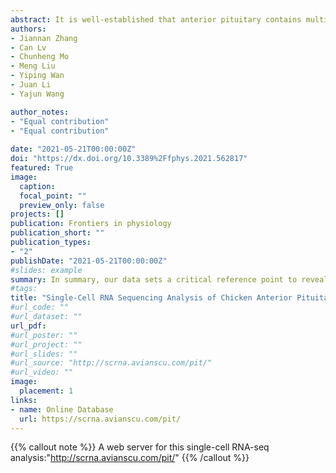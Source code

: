 ```yaml
---
abstract: It is well-established that anterior pituitary contains multiple endocrine cell populations, and each of them can secrete one/two hormone(s) to regulate vital physiological processes of vertebrates. However, the gene expression profiles of each pituitary cell population remains poorly characterized in most vertebrate groups. Here we analyzed the transcriptome of each cell population in adult chicken anterior pituitaries using single-cell RNA sequencing technology. The results showed that (1) four out of five known endocrine cell clusters have been identified and designated as the lactotrophs, thyrotrophs, corticotrophs, and gonadotrophs, respectively. Somatotrophs were not analyzed in the current study. Each cell cluster can express at least one known endocrine hormone, and novel marker genes (e.g., CD24 and HSPB1 in lactotrophs, NPBWR2 and NDRG1 in corticotrophs; DIO2 and SOUL in thyrotrophs, C5H11ORF96 and HPGDS in gonadotrophs) are identified. Interestingly, gonadotrophs were shown to abundantly express five peptide hormones FSH, LH, GRP, CART and RLN3; (2) four non-endocrine/secretory cell types, including endothelial cells (expressing IGFBP7 and CFD) and folliculo-stellate cells (FS-cells, expressing S100A6 and S100A10), were identified in chicken anterior pituitaries. Among them, FS-cells can express many growth factors, peptides (e.g., WNT5A, HBEGF, Activins, VEGFC, NPY, and BMP4), and progenitor/stem cell-associated genes (e.g., Notch signaling components, CDH1), implying that the FS-cell cluster may act as a paracrine/autocrine signaling center and enrich pituitary progenitor/stem cells; (3) sexually dimorphic expression of many genes were identified in most cell clusters, including gonadotrophs and lactotrophs. Taken together, our data provides a bird’s-eye view on the diverse aspects of anterior pituitaries, including cell composition, heterogeneity, cell-to-cell communication, and gene expression profiles, which facilitates our comprehensive understanding of vertebrate pituitary biology. 
authors:
- Jiannan Zhang
- Can Lv
- Chunheng Mo
- Meng Liu
- Yiping Wan
- Juan Li
- Yajun Wang

author_notes:
- "Equal contribution"
- "Equal contribution"
  
date: "2021-05-21T00:00:00Z"
doi: "https://dx.doi.org/10.3389%2Ffphys.2021.562817"
featured: True
image:
  caption:
  focal_point: ""
  preview_only: false
projects: []
publication: Frontiers in physiology
publication_short: ""
publication_types: 
- "2"
publishDate: "2021-05-21T00:00:00Z"
#slides: example
summary: In summary, our data sets a critical reference point to reveal the novel aspects of pituitary biology across vertebrates, and helps to figure out how the anterior pituitary, as a pivotal signal converging and output center for the brain and peripheral tissues, can orchestrate so many physiological processes (e.g., growth, reproduction, metabolism, and stress) to meet the changing physiological demands or pathological status observed in vertebrates, including birds and humans.
#tags:
title: "Single-Cell RNA Sequencing Analysis of Chicken Anterior Pituitary: A Bird’s-Eye View on Vertebrate Pituitary"
#url_code: ""
#url_dataset: ""
url_pdf:
#url_poster: ""
#url_project: ""
#url_slides: ""
#url_source: "http://scrna.avianscu.com/pit/"
#url_video: ""
image:
  placement: 1
links:
- name: Online Database
  url: https://scrna.avianscu.com/pit/
---
```

{{% callout note %}}
A web server for this single-cell RNA-seq analysis:"http://scrna.avianscu.com/pit/"
{{% /callout %}}
